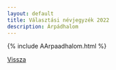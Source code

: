 ```yaml
---
layout: default
title: Választási névjegyzék 2022
description: Árpádhalom
---
```


{% include AArpaadhalom.html %}

[Vissza](./)